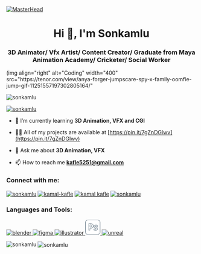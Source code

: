 [![MasterHead](https://tenor.com/view/anya-forger-jumpscare-spy-x-family-oomfie-jump-gif-11251557197302805164/)](https://Sonkamlu.io)
<h1 align="center">Hi 👋, I'm Sonkamlu</h1>
<h3 align="center">3D Animator/ Vfx Artist/ Content Creator/ Graduate from Maya Animation Academy/ Cricketer/ Social Worker</h3>
(img align="right" alt="Coding" width="400" src="https://tenor.com/view/anya-forger-jumpscare-spy-x-family-oomfie-jump-gif-11251557197302805164/"
<p align="left"> <img src="https://komarev.com/ghpvc/?username=sonkamlu&label=Profile%20views&color=0e75b6&style=flat" alt="sonkamlu" /> </p>

<p align="left"> <a href="https://twitter.com/sonkamlu" target="blank"><img src="https://img.shields.io/twitter/follow/sonkamlu?logo=twitter&style=for-the-badge" alt="sonkamlu" /></a> </p>

- 🌱 I’m currently learning **3D Animation, VFX and CGI**

- 👨‍💻 All of my projects are available at [https://pin.it/7gZnDGlwv](https://pin.it/7gZnDGlwv)

- 💬 Ask me about **3D Animation, VFX**

- 📫 How to reach me **kafle5251@gmail.com**

<h3 align="left">Connect with me:</h3>
<p align="left">
<a href="https://twitter.com/sonkamlu" target="blank"><img align="center" src="https://raw.githubusercontent.com/rahuldkjain/github-profile-readme-generator/master/src/images/icons/Social/twitter.svg" alt="sonkamlu" height="30" width="40" /></a>
<a href="https://linkedin.com/in/kamal-kafle" target="blank"><img align="center" src="https://raw.githubusercontent.com/rahuldkjain/github-profile-readme-generator/master/src/images/icons/Social/linked-in-alt.svg" alt="kamal-kafle" height="30" width="40" /></a>
<a href="https://fb.com/kamal kafle" target="blank"><img align="center" src="https://raw.githubusercontent.com/rahuldkjain/github-profile-readme-generator/master/src/images/icons/Social/facebook.svg" alt="kamal kafle" height="30" width="40" /></a>
<a href="https://instagram.com/sonkamlu" target="blank"><img align="center" src="https://raw.githubusercontent.com/rahuldkjain/github-profile-readme-generator/master/src/images/icons/Social/instagram.svg" alt="sonkamlu" height="30" width="40" /></a>
</p>

<h3 align="left">Languages and Tools:</h3>
<p align="left"> <a href="https://www.blender.org/" target="_blank" rel="noreferrer"> <img src="https://download.blender.org/branding/community/blender_community_badge_white.svg" alt="blender" width="40" height="40"/> </a> <a href="https://www.figma.com/" target="_blank" rel="noreferrer"> <img src="https://www.vectorlogo.zone/logos/figma/figma-icon.svg" alt="figma" width="40" height="40"/> </a> <a href="https://www.adobe.com/in/products/illustrator.html" target="_blank" rel="noreferrer"> <img src="https://www.vectorlogo.zone/logos/adobe_illustrator/adobe_illustrator-icon.svg" alt="illustrator" width="40" height="40"/> </a> <a href="https://www.photoshop.com/en" target="_blank" rel="noreferrer"> <img src="https://raw.githubusercontent.com/devicons/devicon/master/icons/photoshop/photoshop-line.svg" alt="photoshop" width="40" height="40"/> </a> <a href="https://unrealengine.com/" target="_blank" rel="noreferrer"> <img src="https://raw.githubusercontent.com/kenangundogan/fontisto/036b7eca71aab1bef8e6a0518f7329f13ed62f6b/icons/svg/brand/unreal-engine.svg" alt="unreal" width="40" height="40"/> </a> </p>

<p><img align="left" src="https://github-readme-stats.vercel.app/api/top-langs?username=sonkamlu&show_icons=true&locale=en&layout=compact" alt="sonkamlu" /></p>

<p>&nbsp;<img align="center" src="https://github-readme-stats.vercel.app/api?username=sonkamlu&show_icons=true&locale=en" alt="sonkamlu" /></p>
